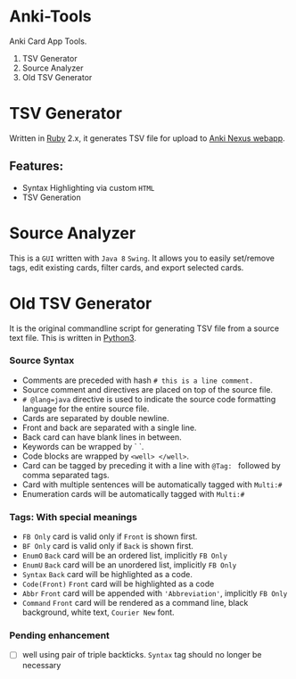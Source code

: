 # Anki-Tools
Anki Card App Tools.

1. TSV Generator
2. Source Analyzer
3. Old TSV Generator



TSV Generator
=============

Written in [Ruby](https://www.ruby-lang.org) 2.x, it generates TSV file for upload to [Anki Nexus webapp](https://api.ankiapp.com/nexus/).

Features:
---------
- Syntax Highlighting via custom `HTML`
- TSV Generation


Source Analyzer
===============

This is a `GUI` written with `Java 8` `Swing`.  It allows you to easily set/remove tags, edit existing cards, filter cards, and export selected cards.


Old TSV Generator
=================
It is the original commandline script for generating TSV file from a source text file.  This is written in [Python3](https://www.python.org/download/releases/3.0/).


### Source Syntax

- Comments are preceded with hash `# this is a line comment.`
- Source comment and directives are placed on top of the source file.
- `# @lang=java` directive is used to indicate the source code formatting language for the entire source file.
- Cards are separated by double newline.
- Front and back are separated with a single line.
- Back card can have blank lines in between.
- Keywords can be wrapped by \` \`.
- Code blocks are wrapped by `<well> </well>`.
- Card can be tagged by preceding it with a line with `@Tag: ` followed by comma separated tags.
- Card with multiple sentences will be automatically tagged with `Multi:#`
- Enumeration cards will be automatically tagged with `Multi:#`

### Tags: With special meanings

- `FB Only` card is valid only if `Front` is shown first.
- `BF Only` card is valid only if `Back` is shown first.
- `EnumO` `Back` card will be an ordered list, implicitly `FB Only`
- `EnumU` `Back` card will be an unordered list, implicitly `FB Only`
- `Syntax` `Back` card will be highlighted as a code.
- `Code(Front)` `Front` card will be highlighted as a code
- `Abbr` `Front` card will be appended with `'Abbreviation'`, implicitly `FB Only`
- `Command` `Front` card will be rendered as a command line, black background, white text, `Courier New` font.


### Pending enhancement
- [ ] well using pair of triple backticks.  `Syntax` tag should no longer be necessary



